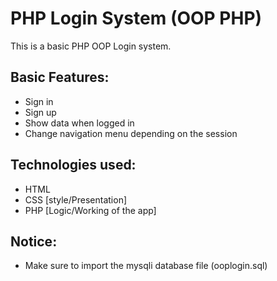 # PHP Login System (OOP PHP)
 This is a basic PHP OOP Login system.

## Basic Features:
- Sign in
- Sign up
- Show data when logged in
- Change navigation menu depending on the session

## Technologies used:
- HTML
- CSS [style/Presentation]
- PHP [Logic/Working of the app]

## Notice:
- Make sure to import the mysqli database file (ooplogin.sql)
